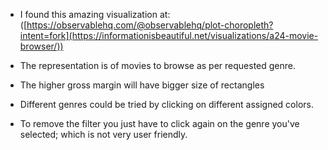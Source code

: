 - I found this amazing visualization at:([https://observablehq.com/@observablehq/plot-choropleth?intent=fork](https://informationisbeautiful.net/visualizations/a24-movie-browser/))

- The representation is of movies to browse as per requested genre.
- The higher gross margin will have bigger size of rectangles
- Different genres could be tried by clicking on different assigned colors.
- To remove the filter you just have to click again on the genre you've selected; which is not very user friendly.
